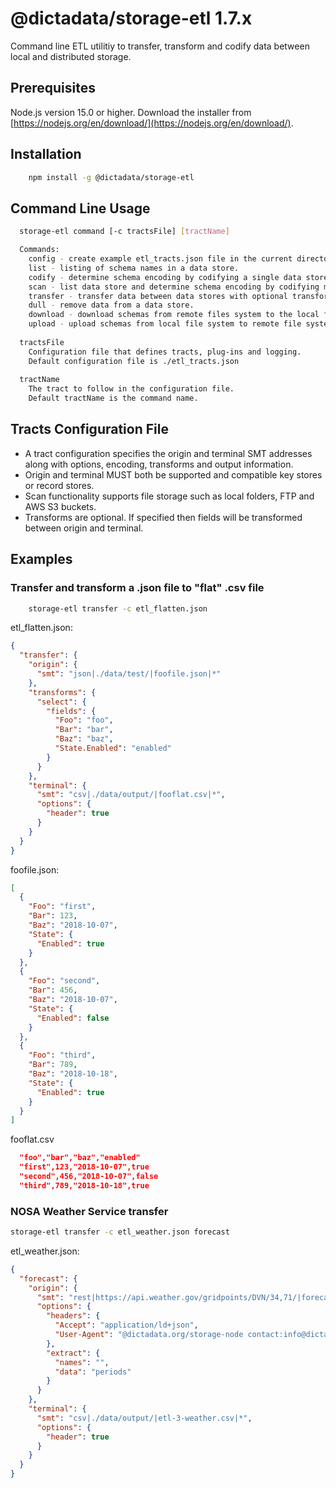 # @dictadata/storage-etl 1.7.x

Command line ETL utilitiy to transfer, transform and codify data between local and distributed storage.

## Prerequisites

Node.js version 15.0 or higher.  Download the installer from [https://nodejs.org/en/download/](https://nodejs.org/en/download/).

## Installation

```bash
    npm install -g @dictadata/storage-etl
```

## Command Line Usage

```bash
  storage-etl command [-c tractsFile] [tractName]

  Commands:
    config - create example etl_tracts.json file in the current directory.
    list - listing of schema names in a data store.
    codify - determine schema encoding by codifying a single data store schema.
    scan - list data store and determine schema encoding by codifying multiple schemas.
    transfer - transfer data between data stores with optional transforms.
    dull - remove data from a data store.
    download - download schemas from remote files system to the local file system.
    upload - upload schemas from local file system to remote file system.
  
  tractsFile
    Configuration file that defines tracts, plug-ins and logging.
    Default configuration file is ./etl_tracts.json
  
  tractName
    The tract to follow in the configuration file.
    Default tractName is the command name.
```

## Tracts Configuration File

- A tract configuration specifies the origin and terminal SMT addresses along with options, encoding, transforms and output information.
- Origin and terminal MUST both be supported and compatible key stores or record stores.
- Scan functionality supports file storage such as local folders, FTP and AWS S3 buckets.
- Transforms are optional. If specified then fields will be transformed between origin and terminal.

## Examples

### Transfer and transform a .json file to "flat" .csv file

```bash
    storage-etl transfer -c etl_flatten.json
```

etl_flatten.json:

```json
{
  "transfer": {
    "origin": {
      "smt": "json|./data/test/|foofile.json|*"
    },
    "transforms": {
      "select": {
        "fields": {
          "Foo": "foo",
          "Bar": "bar",
          "Baz": "baz",
          "State.Enabled": "enabled"
        }
      }
    },
    "terminal": {
      "smt": "csv|./data/output/|fooflat.csv|*",
      "options": {
        "header": true
      }
    }
  }
}
```

foofile.json:

```json
[
  {
    "Foo": "first",
    "Bar": 123,
    "Baz": "2018-10-07",
    "State": {
      "Enabled": true
    }
  },
  {
    "Foo": "second",
    "Bar": 456,
    "Baz": "2018-10-07",
    "State": {
      "Enabled": false
    }
  },
  {
    "Foo": "third",
    "Bar": 789,
    "Baz": "2018-10-18",
    "State": {
      "Enabled": true
    }
  }
]
```

fooflat.csv

```json
  "foo","bar","baz","enabled"
  "first",123,"2018-10-07",true
  "second",456,"2018-10-07",false
  "third",789,"2018-10-18",true
```

### NOSA Weather Service transfer

```bash
storage-etl transfer -c etl_weather.json forecast
```

etl_weather.json:

```json
{
  "forecast": {
    "origin": {
      "smt": "rest|https://api.weather.gov/gridpoints/DVN/34,71/|forecast|=*",
      "options": {
        "headers": {
          "Accept": "application/ld+json",
          "User-Agent": "@dictadata.org/storage-node contact:info@dictadata.org"
        },
        "extract": {
          "names": "",
          "data": "periods"
        }
      }
    },
    "terminal": {
      "smt": "csv|./data/output/|etl-3-weather.csv|*",
      "options": {
        "header": true
      }
    }
  }
}
```
